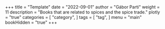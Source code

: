 +++
title = "Template"
date = "2022-09-01"
author = "Gábor Parti"
weight = 11
description = "Books that are related to spices and the spice trade."
plotly = "true"
categories = [
    "category",
]
tags = [
    "tag",
]
menu = "main"
bookHidden = "true"
+++

